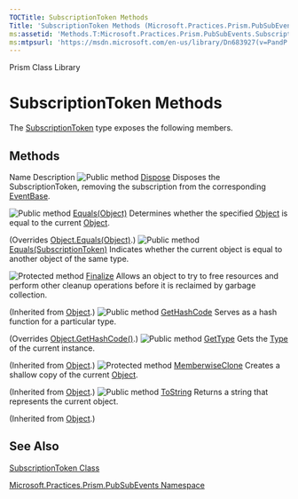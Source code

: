 ```yaml
---
TOCTitle: SubscriptionToken Methods
Title: 'SubscriptionToken Methods (Microsoft.Practices.Prism.PubSubEvents)'
ms:assetid: 'Methods.T:Microsoft.Practices.Prism.PubSubEvents.SubscriptionToken'
ms:mtpsurl: 'https://msdn.microsoft.com/en-us/library/Dn683927(v=PandP.50)'
---
```


Prism Class Library

# SubscriptionToken Methods

The [SubscriptionToken](https://msdn.microsoft.com/en-us/library/microsoft.practices.prism.pubsubevents.subscriptiontoken(v=pandp.50)) type exposes the following members.

## Methods

Name
Description
![](https://msdn.microsoft.com/en-us/Dn683927.pubmethod(en-us,PandP.50).gif "Public method")
[Dispose](https://msdn.microsoft.com/en-us/library/microsoft.practices.prism.pubsubevents.subscriptiontoken.dispose(v=pandp.50))
Disposes the SubscriptionToken, removing the subscription from the corresponding [EventBase](https://msdn.microsoft.com/en-us/library/microsoft.practices.prism.pubsubevents.eventbase(v=pandp.50)).

![](https://msdn.microsoft.com/en-us/Dn683927.pubmethod(en-us,PandP.50).gif "Public method")
[Equals(Object)](https://msdn.microsoft.com/m:microsoft.practices.prism.pubsubevents.subscriptiontoken.equals(system.object))
Determines whether the specified [Object](http://msdn2.microsoft.com/en-us/library/e5kfa45b) is equal to the current [Object](http://msdn2.microsoft.com/en-us/library/e5kfa45b).

(Overrides [Object.Equals(Object)](http://msdn2.microsoft.com/en-us/library/bsc2ak47).)
![](https://msdn.microsoft.com/en-us/Dn683927.pubmethod(en-us,PandP.50).gif "Public method")
[Equals(SubscriptionToken)](https://msdn.microsoft.com/en-us/library/dn683934(v=pandp.50))
Indicates whether the current object is equal to another object of the same type.

![](https://msdn.microsoft.com/en-us/Dn683927.protmethod(en-us,PandP.50).gif "Protected method")
[Finalize](http://msdn2.microsoft.com/en-us/library/4k87zsw7)
Allows an object to try to free resources and perform other cleanup operations before it is reclaimed by garbage collection.

(Inherited from [Object](http://msdn2.microsoft.com/en-us/library/e5kfa45b).)
![](https://msdn.microsoft.com/en-us/Dn683927.pubmethod(en-us,PandP.50).gif "Public method")
[GetHashCode](https://msdn.microsoft.com/en-us/library/microsoft.practices.prism.pubsubevents.subscriptiontoken.gethashcode(v=pandp.50))
Serves as a hash function for a particular type.

(Overrides [Object.GetHashCode()](http://msdn2.microsoft.com/en-us/library/zdee4b3y).)
![](https://msdn.microsoft.com/en-us/Dn683927.pubmethod(en-us,PandP.50).gif "Public method")
[GetType](http://msdn2.microsoft.com/en-us/library/dfwy45w9)
Gets the [Type](http://msdn2.microsoft.com/en-us/library/42892f65) of the current instance.

(Inherited from [Object](http://msdn2.microsoft.com/en-us/library/e5kfa45b).)
![](https://msdn.microsoft.com/en-us/Dn683927.protmethod(en-us,PandP.50).gif "Protected method")
[MemberwiseClone](http://msdn2.microsoft.com/en-us/library/57ctke0a)
Creates a shallow copy of the current [Object](http://msdn2.microsoft.com/en-us/library/e5kfa45b).

(Inherited from [Object](http://msdn2.microsoft.com/en-us/library/e5kfa45b).)
![](https://msdn.microsoft.com/en-us/Dn683927.pubmethod(en-us,PandP.50).gif "Public method")
[ToString](http://msdn2.microsoft.com/en-us/library/7bxwbwt2)
Returns a string that represents the current object.

(Inherited from [Object](http://msdn2.microsoft.com/en-us/library/e5kfa45b).)

## See Also

[SubscriptionToken Class](https://msdn.microsoft.com/en-us/library/microsoft.practices.prism.pubsubevents.subscriptiontoken(v=pandp.50))

[Microsoft.Practices.Prism.PubSubEvents Namespace](https://msdn.microsoft.com/en-us/library/microsoft.practices.prism.pubsubevents(v=pandp.50))

